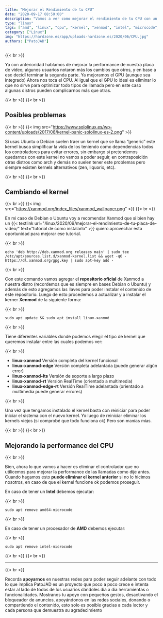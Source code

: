 ```yaml
---
title: "Mejorar el Rendimiento de tu CPU"
date: "2020-09-17 08:50:00"
description: "Vamos a ver como mejorar el rendimiento de tu CPU con un ejemplo de Intel de AMD"
type: "linux"
tags: ["amd", "linux", "cpu", "kernel", "xenmod", "intel", "microcode", "performance"]
category: ["Linux"]
img: "https://hardzone.es/app/uploads-hardzone.es/2020/06/CPU.jpg"
authors: ["PatoJAD"]
---
```


{{< br >}}

Ya con anterioridad hablamos de mejorar la performance de nuestra placa de video, algunos usuarios notaron más los cambios que otros, y en base a eso decidí terminar la segunda parte. Ya mejoramos el GPU (aunque sea integrado) Ahora nos toca el CPU. Al igual que el GPU lo ideal es eliminar lo que no sirve para optimizar todo tipos de llamada pero en este caso algunas distros pueden complicarnos más que otras.

{{< br >}}
{{< br >}}

## Posibles problemas

{{< br >}}
{{< img src="https://www.sololinux.es/wp-content/uploads/2017/08/kernel-panic-sololinux-es-2.png" >}}

Si usas Ubuntu o Debian suelen traer un kernel que se llama “generic” este kernel busca simplificar la vida de los teniendo como dependencias todos los controladores para evitar errores, sin embargo si pretendemos quedarnos con este kernel no vamos a poder seguir, en contraposición otras distros como arch y demás no suelen tener este problemas pero siempre existen kernels alternativos (zen, liquorix, etc).

{{< br >}}
{{< br >}}

## Cambiando el kernel

{{< br >}}
{{< img src="https://xanmod.org/index_files/xanmod_wallpaper.png" >}}
{{< br >}}

En mi caso de Debian o Ubuntu voy a recomendar Xanmod que si bien hay un {{< textlink url="/linux/2020/09/mejorar-el-rendimiento-de-tu-placa-de-video/" text="tutorial de como instalarlo" >}} quiero aprovechar esta oportunidad para mejorar ese tutorial.

{{< br >}}

    echo 'deb http://deb.xanmod.org releases main' | sudo tee /etc/apt/sources.list.d/xanmod-kernel.list && wget -qO - https://dl.xanmod.org/gpg.key | sudo apt-key add -

{{< br >}}

Con este comando vamos agregar el **repositorio oficial** de Xanmod a nuestra distro (recordemos que es siempre en bases Debian o Ubuntu) y además de esto agregamos las llaves para poder instalar el contenido de este repositorio. Luego de esto procedemos a actualizar y a instalar el kerner **Xenmod** de la siguiente forma:

{{< br >}}

    sudo apt update && sudo apt install linux-xanmod

{{< br >}}

Tiene diferentes variables donde podemos elegir el tipo de kernel que queremos instalar entre las cuales podemos ver:

{{< br >}}

* **linux-xanmod** Versión completa del kernel funcional
* **linux-xanmod-edge** Versión completa adelantada (puede generar algún error)
* **linux-xanmod-lts** Versión de soporte a largo plazo
* **linux-xanmod-rt** Versión RealTime (orientado a multimedia)
* **linux-xanmod-edge-rt** Versión RealTime adelantada (orientado a multimedia puede generar errores)

{{< br >}}

Una vez que tengamos instalado el kernel basta con reiniciar para poder iniciar el sistema con el nuevo kernel. Yo luego de reiniciar eliminar los kernels viejos (si comprobé que todo funciona ok) Pero son manías mías.

{{< br >}}
{{< br >}}

## Mejorando la performance del CPU

{{< br >}}

Bien, ahora lo que vamos a hacer es eliminar el controlador que no utilicemos para mejorar la performance de las llamadas como dije antes. Cuando hagamos esto **puede eliminar el kernel anterior** si no lo hicimos nosotros, en caso de que el kernel funcione ok podemos proseguir.

En caso de tener un **Intel** debemos ejecutar:

{{< br >}}

    sudo apt remove amd64-microcode

{{< br >}}

En caso de tener un procesador de **AMD** debemos ejecutar:

{{< br >}}

    sudo apt remove intel-microcode

{{< br >}}
{{< br >}}

---

{{< br >}}

Recorda **apoyarnos** en nuestras redes para poder seguir adelante con todo lo que implica PatoJAD es un proyecto que poco a poco crece e intenta estar al lado de todos de los usuarios dándoles dia a dia herramientas o funcionalidades. Mostranos tu apoyo con pequeños gestos, desactivando el bloqueador de anuncios, apoyándonos en las redes sociales, donando o compartiendo el contenido, esto solo es posible gracias a cada lector y cada persona que demuestra su agradecimiento
